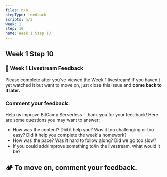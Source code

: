 ```yaml
---
files: n/a
stepType: feedback
scripts: n/a
week: 1
step: 10
name: Week 1 Step 10
---
```


## Week 1 Step 10

### 📝 Week 1 Livestream Feedback

Please complete after you've viewed the Week 1 livestream! If you haven't yet watched it but want to move on, just close this issue and **come back to it later.**

### Comment your feedback:

Help us improve BitCamp Serverless - thank you for your feedback! Here are some questions you may want to answer:
- How was the content? Did it help you? Was it too challenging or too easy? Did it help you complete the week's homework?
- How was the pace? Was it hard to follow along? Did we go too slow?
- If you could add/improve something to/in the livestream, what would it be?

## **:camping: To move on, comment your feedback.**